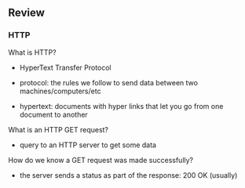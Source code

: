 
## Review

### HTTP

What is HTTP?

- HyperText Transfer Protocol

- protocol: the rules we follow to send data between two machines/computers/etc

- hypertext: documents with hyper links that let you go from one document to
  another

What is an HTTP GET request?

- query to an HTTP server to get some data

How do we know a GET request was made successfully?

- the server sends a status as part of the response: 200 OK (usually)

